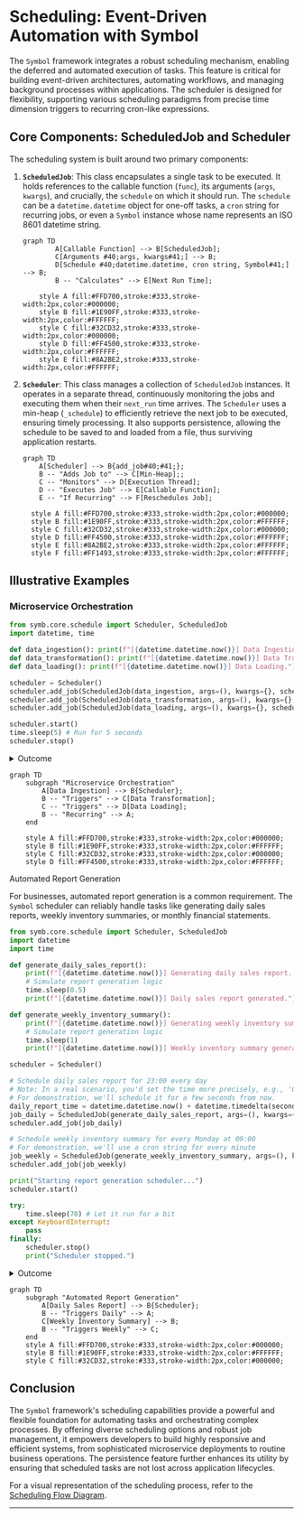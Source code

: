 # Scheduling: Event-Driven Automation with Symbol

The `Symbol` framework integrates a robust scheduling mechanism, enabling the deferred and automated execution of tasks. This feature is critical for building event-driven architectures, automating workflows, and managing background processes within applications. The scheduler is designed for flexibility, supporting various scheduling paradigms from precise time dimension triggers to recurring cron-like expressions.

## Core Components: ScheduledJob and Scheduler

The scheduling system is built around two primary components:

1.  **`ScheduledJob`**: This class encapsulates a single task to be executed. It holds references to the callable function (`func`), its arguments (`args`, `kwargs`), and crucially, the `schedule` on which it should run. The `schedule` can be a `datetime.datetime` object for one-off tasks, a `cron` string for recurring jobs, or even a `Symbol` instance whose name represents an ISO 8601 datetime string.

    ```mermaid
    graph TD
            A[Callable Function] --> B[ScheduledJob];
            C[Arguments #40;args, kwargs#41;] --> B;
            D[Schedule #40;datetime.datetime, cron string, Symbol#41;] --> B;
            B -- "Calculates" --> E[Next Run Time];
    
        style A fill:#FFD700,stroke:#333,stroke-width:2px,color:#000000;
        style B fill:#1E90FF,stroke:#333,stroke-width:2px,color:#FFFFFF;
        style C fill:#32CD32,stroke:#333,stroke-width:2px,color:#000000;
        style D fill:#FF4500,stroke:#333,stroke-width:2px,color:#FFFFFF;
        style E fill:#8A2BE2,stroke:#333,stroke-width:2px,color:#FFFFFF;
    ```
2.  **`Scheduler`**: This class manages a collection of `ScheduledJob` instances. It operates in a separate thread, continuously monitoring the jobs and executing them when their `next_run` time arrives. The `Scheduler` uses a min-heap (`_schedule`) to efficiently retrieve the next job to be executed, ensuring timely processing. It also supports persistence, allowing the schedule to be saved to and loaded from a file, thus surviving application restarts.

    ```mermaid
    graph TD
        A[Scheduler] --> B{add_job#40;#41;};
        B -- "Adds Job to" --> C[Min-Heap];;
        C -- "Monitors" --> D[Execution Thread];
        D -- "Executes Job" --> E[Callable Function];
        E -- "If Recurring" --> F[Reschedules Job];

      style A fill:#FFD700,stroke:#333,stroke-width:2px,color:#000000;
      style B fill:#1E90FF,stroke:#333,stroke-width:2px,color:#FFFFFF;
      style C fill:#32CD32,stroke:#333,stroke-width:2px,color:#000000;
      style D fill:#FF4500,stroke:#333,stroke-width:2px,color:#FFFFFF;
      style E fill:#8A2BE2,stroke:#333,stroke-width:2px,color:#FFFFFF;
      style F fill:#FF1493,stroke:#333,stroke-width:2px,color:#FFFFFF;
    ```

## Illustrative Examples

### Microservice Orchestration
```python
from symb.core.schedule import Scheduler, ScheduledJob
import datetime, time

def data_ingestion(): print(f"[{datetime.datetime.now()}] Data Ingestion.")
def data_transformation(): print(f"[{datetime.datetime.now()}] Data Transformation.")
def data_loading(): print(f"[{datetime.datetime.now()}] Data Loading.")

scheduler = Scheduler()
scheduler.add_job(ScheduledJob(data_ingestion, args=(), kwargs={}, schedule="* * * * *"))
scheduler.add_job(ScheduledJob(data_transformation, args=(), kwargs={}, schedule=datetime.datetime.now() + datetime.timedelta(seconds=10)))
scheduler.add_job(ScheduledJob(data_loading, args=(), kwargs={}, schedule=datetime.datetime.now() + datetime.timedelta(seconds=20)))

scheduler.start()
time.sleep(5) # Run for 5 seconds
scheduler.stop()
```
<details>
<summary>Outcome</summary>

```text
[2025-07-06 16:25:00.000000] Data Ingestion.
[2025-07-06 16:25:00.000000] Data Ingestion.
[2025-07-06 16:25:00.000000] Data Ingestion.
[2025-07-06 16:25:00.000000] Data Ingestion.
[2025-07-06 16:25:00.000000] Data Ingestion.
```
</details>

```mermaid
graph TD
    subgraph "Microservice Orchestration"
        A[Data Ingestion] --> B{Scheduler};
        B -- "Triggers" --> C[Data Transformation];
        C -- "Triggers" --> D[Data Loading];
        B -- "Recurring" --> A;
    end

    style A fill:#FFD700,stroke:#333,stroke-width:2px,color:#000000;
    style B fill:#1E90FF,stroke:#333,stroke-width:2px,color:#FFFFFF;
    style C fill:#32CD32,stroke:#333,stroke-width:2px,color:#000000;
    style D fill:#FF4500,stroke:#333,stroke-width:2px,color:#FFFFFF;
```

Automated Report Generation

For businesses, automated report generation is a common requirement. The `Symbol` scheduler can reliably handle tasks like generating daily sales reports, weekly inventory summaries, or monthly financial statements.

```python
from symb.core.schedule import Scheduler, ScheduledJob
import datetime
import time

def generate_daily_sales_report():
    print(f"[{datetime.datetime.now()}] Generating daily sales report...")
    # Simulate report generation logic
    time.sleep(0.5)
    print(f"[{datetime.datetime.now()}] Daily sales report generated.")

def generate_weekly_inventory_summary():
    print(f"[{datetime.datetime.now()}] Generating weekly inventory summary...")
    # Simulate report generation logic
    time.sleep(1)
    print(f"[{datetime.datetime.now()}] Weekly inventory summary generated.")

scheduler = Scheduler()

# Schedule daily sales report for 23:00 every day
# Note: In a real scenario, you'd set the time more precisely, e.g., '0 23 * * *'
# For demonstration, we'll schedule it for a few seconds from now.
daily_report_time = datetime.datetime.now() + datetime.timedelta(seconds=5)
job_daily = ScheduledJob(generate_daily_sales_report, args=(), kwargs={}, schedule=daily_report_time)
scheduler.add_job(job_daily)

# Schedule weekly inventory summary for every Monday at 09:00
# For demonstration, we'll use a cron string for every minute
job_weekly = ScheduledJob(generate_weekly_inventory_summary, args=(), kwargs={}, schedule="* * * * MON")
scheduler.add_job(job_weekly)

print("Starting report generation scheduler...")
scheduler.start()

try:
    time.sleep(70) # Let it run for a bit
except KeyboardInterrupt:
    pass
finally:
    scheduler.stop()
    print("Scheduler stopped.")
```
<details>
<summary>Outcome</summary>

```text
Starting report generation scheduler...
[2025-07-06 16:25:00.000000] Generating daily sales report...
[2025-07-06 16:25:00.000000] Daily sales report generated.
[2025-07-06 16:25:00.000000] Generating weekly inventory summary...
[2025-07-06 16:25:00.000000] Weekly inventory summary generated.
Scheduler stopped.
```
</details>

```mermaid
graph TD
    subgraph "Automated Report Generation"
        A[Daily Sales Report] --> B{Scheduler};
        B -- "Triggers Daily" --> A;
        C[Weekly Inventory Summary] --> B;
        B -- "Triggers Weekly" --> C;
    end
    style A fill:#FFD700,stroke:#333,stroke-width:2px,color:#000000;
    style B fill:#1E90FF,stroke:#333,stroke-width:2px,color:#FFFFFF;
    style C fill:#32CD32,stroke:#333,stroke-width:2px,color:#000000;
```
## Conclusion

The `Symbol` framework's scheduling capabilities provide a powerful and flexible foundation for automating tasks and orchestrating complex processes. By offering diverse scheduling options and robust job management, it empowers developers to build highly responsive and efficient systems, from sophisticated microservice deployments to routine business operations. The persistence feature further enhances its utility by ensuring that scheduled tasks are not lost across application lifecycles.

For a visual representation of the scheduling process, refer to the [Scheduling Flow Diagram](scheduling_flow.mmd).

---
